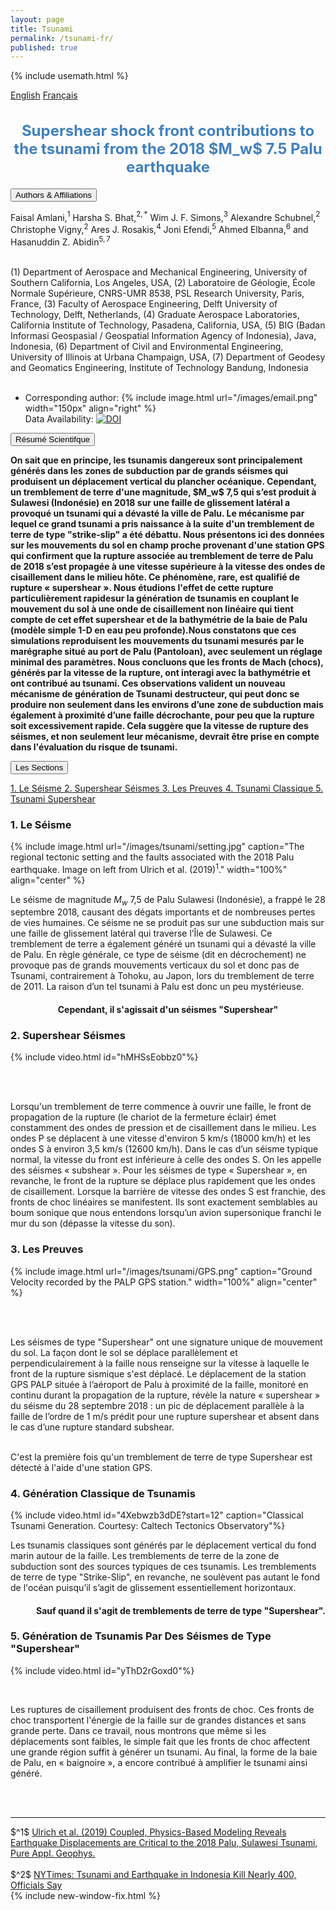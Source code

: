 ```yaml
---
layout: page
title: Tsunami
permalink: /tsunami-fr/
published: true
---
```

{% include usemath.html %}

<div class="pagewidth">
<div id="sectionbtnlst">
<!--    <a href="https://harshasbhat.github.io/files/AmlaniBhatSimons2020a.pdf">PDF</a> -->
   <a href="{{site.baseurl}}/tsunami-en/">English</a>
   <a href="{{site.baseurl}}/tsunami-fr/">Français</a>
</div>

<h2 align="center" style="color:#4181BD; font-size:18pt">Supershear shock front contributions to the tsunami from the 2018 $M_w$ 7.5 Palu earthquake</h2>	

<button class="accordion">Authors & Affiliations</button>
<div class="panel">
<div class="columntxtauthors">

Faisal Amlani,$^{1}$ Harsha S. Bhat,$^{2,*}$ Wim J. F. Simons,$^{3}$ Alexandre Schubnel,$^{2}$ Christophe Vigny,$^{2}$ Ares J. Rosakis,$^{4}$ Joni Efendi,$^5$ Ahmed Elbanna,$^6$ and Hasanuddin Z. Abidin$^{5,7}$ <br><br>

(1) Department of Aerospace and Mechanical Engineering, University of Southern California, Los Angeles, USA, 
(2) Laboratoire de Géologie, École Normale Supérieure, CNRS-UMR 8538, PSL Research University, Paris, France, 
(3) Faculty of Aerospace Engineering, Delft University of Technology, Delft, Netherlands, 
(4) Graduate Aerospace Laboratories, California Institute of Technology, Pasadena, California, USA, 
(5) BIG (Badan Informasi Geospasial / Geospatial Information Agency of Indonesia), Java, Indonesia, 
(6) Department of Civil and Environmental Engineering, University of Illinois at Urbana Champaign, USA, 
(7) Department of Geodesy and Geomatics Engineering, Institute of Technology Bandung, Indonesia<br> <br>
* Corresponding author: 
{% include image.html url="/images/email.png" width="150px" align="right" %}<br>
Data Availability: <a href="https://doi.org/10.5281/zenodo.4066297"><img src="https://zenodo.org/badge/DOI/10.5281/zenodo.4066297.svg" alt="DOI"></a>
</div>
</div>

<button class="accordion">Résumé Scientifque</button>
<div class="panel">
<p><b>On sait que en principe, les tsunamis dangereux sont principalement
générés dans les zones de subduction par de grands séismes qui
produisent un déplacement vertical du plancher océanique. Cependant, un
tremblement de terre d'une magnitude, $M_w$ 7,5 qui s’est produit à
Sulawesi (Indonésie) en 2018 sur une faille de glissement latéral a
provoqué un tsunami qui a dévasté la ville de Palu. Le mécanisme par
lequel ce grand tsunami a pris naissance à la suite d'un tremblement de
terre de type "strike-slip" a été débattu. Nous présentons ici des
données sur les mouvements du sol en champ proche provenant d'une
station GPS qui confirment que la rupture associée au tremblement de
terre de Palu de 2018 s’est propagée à une vitesse supérieure à la
vitesse des ondes de cisaillement dans le milieu hôte. Ce phénomène,
rare, est qualifié de rupture « supershear ». Nous étudions l'effet de
cette rupture particulièrement rapidesur la génération de tsunamis en
couplant le mouvement du sol à une onde de cisaillement non linéaire 
qui tient compte de cet effet supershear et de la bathymétrie de la baie
de Palu (modèle simple 1-D en eau peu profonde).Nous constatons que ces
simulations reproduisent les mouvements du tsunami mesurés par le
marégraphe situé au port de Palu (Pantoloan), avec seulement un réglage
minimal des paramètres. Nous concluons que les fronts de Mach (chocs),
générés par la vitesse de la rupture, ont interagi avec la bathymétrie
et ont contribué au tsunami. Ces observations valident un nouveau
mécanisme de génération de Tsunami destructeur, qui peut donc se
produire non seulement dans les environs d’une zone de subduction mais
également à proximité d’une faille décrochante, pour peu que la rupture
soit excessivement rapide. Cela suggère que la vitesse de rupture des
séismes, et non seulement leur mécanisme, devrait être prise en compte
dans l'évaluation du risque de tsunami.</b></p>
</div>


<button class="accordion">Les Sections</button>
<div class="panel">
	<div id="sectionbtnlst">
	   <a href="#one"> 1. Le Séisme </a>
	   <a href="#two"> 2. Supershear Séismes </a>
	   <a href="#three"> 3. Les Preuves </a>
	   <a href="#four"> 4. Tsunami Classique </a>
	   <a href="#five"> 5. Tsunami Supershear </a>
	</div>
</div>

<h3 align="left" id="one">1. Le Séisme</h3>

{% include image.html url="/images/tsunami/setting.jpg" 
caption="The regional tectonic setting and the faults associated with 
the 2018 Palu earthquake. Image on left from Ulrich et al. (2019)$^1$." width="100%" align="center" %}

Le séisme de magnitude $M_w$ 7,5 de Palu Sulawesi (Indonésie), a
frappé le 28 septembre 2018, causant des dégats  importants et de
nombreuses pertes de vies humaines.  Ce séisme ne se produit pas
sur une subduction mais sur une faille de glissement latéral qui
traverse l’Île de Sulawesi. Ce tremblement de terre a également
généré un tsunami qui a dévasté la ville de Palu. En règle
générale, ce type de séisme (dit en décrochement) ne provoque pas
de grands mouvements verticaux du sol et donc pas de Tsunami,
contrairement à Tohoku, au Japon, lors du tremblement de terre de
2011. La raison  d’un tel tsunami à Palu est donc un peu
mystérieuse.  

<h4 align="center">Cependant, il s'agissait d'un séismes "Supershear"</h4>    

<h3 align="left" id="two">2. Supershear Séismes</h3>

{% include video.html id="hMHSsEobbz0"%}    

<br><br>

Lorsqu'un tremblement de terre commence à ouvrir une faille, le
front de propagation de la rupture (le chariot de la fermeture
éclair) émet constamment des ondes de pression et de cisaillement
dans le milieu. Les ondes P se déplacent à une vitesse d'environ 5
km/s (18000 km/h) et les ondes S à environ 3,5 km/s (12600 km/h).
Dans le cas d’un séisme typique normal, la vitesse du front est
inférieure à celle des ondes S. On les appelle des séismes «
subshear ». Pour les séismes de type « Supershear », en revanche,
le front de la rupture se déplace plus rapidement que les ondes de
cisaillement. Lorsque la barrière de vitesse des ondes S est
franchie, des fronts de choc linéaires se manifestent. Ils sont
exactement semblables au boum sonique que nous entendons lorsqu’un
avion supersonique franchi le mur du son (dépasse la vitesse du
son).


<h3 align="left" id="three">3. Les Preuves</h3>

{% include image.html url="/images/tsunami/GPS.png" 
caption="Ground Velocity recorded by the PALP GPS station." width="100%" align="center" %}

<br><br>

Les séismes de type "Supershear" ont une signature unique de
mouvement du sol. La façon dont le sol se déplace parallèlement et
perpendiculairement à la faille nous renseigne sur la vitesse à
laquelle le front de la rupture sismique s'est déplacé. Le
déplacement de la station GPS PALP située à l’aéroport de Palu à
proximité de la faille, monitoré en continu durant la propagation
de la rupture, révèle la nature « supershear » du séisme du 28
septembre 2018 : un pic de déplacement parallèle à la faille de
l’ordre de 1 m/s prédit pour une rupture supershear et absent dans
le cas d’une rupture standard subshear. <br><br>

C'est  la première fois qu'un tremblement de terre de type Supershear
est détecté à l'aide d'une station GPS.

<h3 align="left"  id="four">4. Génération Classique de Tsunamis</h3>

{% include video.html id="4Xebwzb3dDE?start=12" caption="Classical Tsunami Generation. Courtesy: Caltech Tectonics Observatory"%}


Les tsunamis classiques sont générés par le déplacement vertical
du fond marin autour de la faille. Les tremblements de terre de la
zone de subduction sont des sources typiques de ces tsunamis. Les
tremblements de terre de type "Strike-Slip", en revanche, ne
soulèvent pas autant le fond de l'océan puisqu’il s’agit de
glissement essentiellement horizontaux.

<h4 align="right">Sauf quand il s'agit de tremblements de terre de type "Supershear".</h4>    

<h3 align="left"  id="five">5. Génération de Tsunamis Par Des Séismes de Type "Supershear"</h3>

{% include video.html id="yThD2rGoxd0"%}

<br>

Les ruptures de cisaillement produisent des fronts de choc. Ces
fronts de choc transportent l'énergie de la faille sur de grandes
distances et sans grande perte. Dans ce travail, nous montrons que
même si les déplacements sont faibles, le simple fait que les
fronts de choc affectent une grande région suffit à générer un
tsunami. Au final, la forme de la baie de Palu, en « baignoire »,
a encore contribué à amplifier le tsunami ainsi généré.

<br><br>
<hr>
<div class="columntxtauthors">
<!-- $^*$ <a href="https://harshasbhat.github.io/files/AmlaniBhatSimons2020a.pdf"> F. Amlani, H. S. Bhat, W. J. F. Simons, A. Schubnel, C. Vigny, A. J. Rosakis, J. Efendi, A. Elbanna & H. Z. Abidin, accepted in principle Nature Geoscience, arXiv:1910.14547v3[physics.geo-ph] (2020)</a> <br><br> -->
$^1$ <a href="https://doi.org/10.1007/s00024-019-02290-5">Ulrich et al. (2019) Coupled, Physics-Based Modeling Reveals Earthquake Displacements are Critical to the 2018 Palu, Sulawesi Tsunami, Pure Appl. Geophys. </a><br><br>
$^2$ <a href="https://www.nytimes.com/2018/09/28/world/asia/tsunami-palu-indonesia-earthquake.html">NYTimes: Tsunami and Earthquake in Indonesia Kill Nearly 400, Officials Say</a>
</div>
{% include new-window-fix.html %}
</div>




